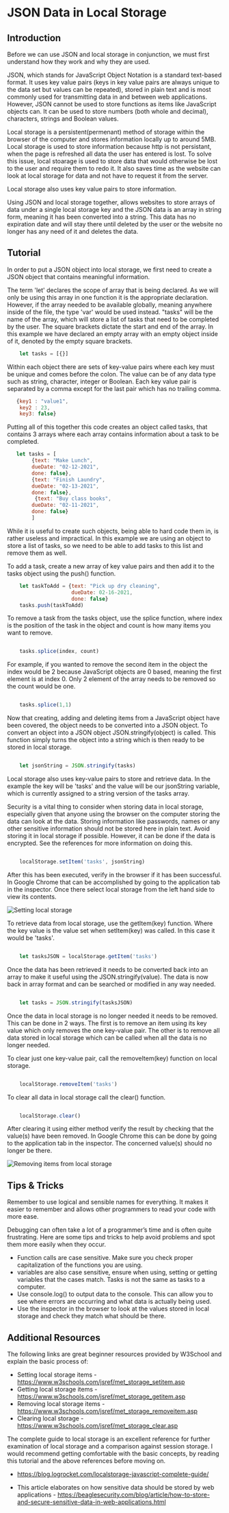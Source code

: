 
# JSON Data in Local Storage

## Introduction

Before we can use JSON and local storage in conjunction, we must first understand how they work and why they are used. 

JSON, which stands for JavaScript Object Notation is a standard text-based format. It uses key value pairs (keys in key value pairs are always unique to the data set but values can be repeated), stored in plain text and is most commonly used for transmitting data in and between web applications. However, JSON cannot be used to store functions as items like JavaScript objects can. It can be used to store numbers (both whole and decimal), characters, strings and Boolean values. 

Local storage is a persistent(permenant) method of storage within the browser of the computer and stores information locally up to around 5MB. Local storage is used to store information because http is not persistant, when the page is refreshed all data the user has entered is lost. To solve this issue, local stoarage is used to store data that would otherwise be lost to the user and require them to redo it. It also saves time as the website can look at local storage for data and not have to request it from the server.

Local storage also uses key value pairs to store information. 

Using JSON and local storage together, allows websites to store arrays of data under a single local storage key and the JSON data is an array in string form, meaning it has been converted into a string. This data has no expiration date and will stay there until deleted by the user or the website no longer has any need of it and deletes the data. 


## Tutorial

In order to put a JSON object into local storage, we first need to create a JSON object that contains meaningful information. 

The term 'let' declares the scope of array that is being declared. As we will only be using this array in one function it is the appropriate declaration. However, if the array needed to be available globally, meaning anywhere inside of the file, the type 'var' would be used instead. "tasks" will be the name of the array, which will store a list of tasks that need to be completed by the user. The square brackets dictate the start and end of the array. In this example we have declared an empty array with an empty object inside of it, denoted by the empty square brackets.

```javascript
    let tasks = [{}]
```

Within each object there are sets of key-value pairs where each key must be unique and comes before the colon. The value can be of any data type such as string, character, integer or Boolean. Each key value pair is separated by a comma except for the last pair which has no trailing comma. 

```javascript
   {key1 : "value1",
    key2 : 23,
    key3: false}

```
Putting all of this together this code creates an object called tasks, that contains 3 arrays where each array contains information about a task to be completed. 

```javaScript
   let tasks = [
        {text: "Make Lunch",
        dueDate: "02-12-2021",
        done: false},
        {text: "Finish Laundry",
        dueDate: "02-13-2021",
        done: false},
         {text: "Buy class books",
        dueDate: "02-11-2021",
        done: false}
        ]
```

While it is useful to create such objects, being able to hard code them in, is rather useless and impractical. In this example we are using an object to store a list of tasks, so we need to be able to add tasks to this list and remove them as well.  

To add a task, create a new array of key value pairs and then add it to the tasks object using the push() function. 

```javascript
    let taskToAdd = {text: "Pick up dry cleaning",
                     dueDate: 02-16-2021,
                     done: false}
    tasks.push(taskToAdd)
```

To remove a task from the tasks object, use the splice function, where index is the position of the task in the object and count is how many items you want to remove.

```javascript

    tasks.splice(index, count)
```

For example, if you wanted to remove the second item in the object the index would be 2 because JavaScript objects are 0 based, meaning the first element is at index 0. Only 2 element of the array needs to be removed so the count would be one.

```javascript

    tasks.splice(1,1)
```

Now that creating, adding and deleting items from a JavaScript object have been covered, the object needs to be converted into a JSON object. To convert an object into a JSON object JSON.stringify(object) is called. This function simply turns the object into a string which is then ready to be stored in local storage. 

```javascript

    let jsonString = JSON.stringify(tasks)

```
Local storage also uses key-value pairs to store and retrieve data. In the example the key will be 'tasks' and the value will be our jsonString variable, which is currently assigned to a string version of the tasks array.

Security is a vital thing to consider when storing data in local storage, especially given that anyone using the browser on the computer storing the data can look at the data. Storing information like passwords, names or any other sensitive information should not be stored here in plain text. Avoid storing it in local storage if possible. However, it can be done if the data is encrypted. See the references for more information on doing this.

```javascript

    localStorage.setItem('tasks', jsonString)

```
After this has been executed, verify in the browser if it has been successful. In Google Chrome that can be accomplished by going to the application tab in the inspector. Once there select local storage from the left hand side to view its contents.

![Setting local storage](localStorageSet.png)

To retrieve data from local storage, use the getItem(key) function. Where the key value is the value set when setItem(key) was called. In this case it would be 'tasks'.

```javascript

    let tasksJSON = localStorage.getItem('tasks')

```

Once the data has been retrieved it needs to be converted back into an array to make it useful using the JSON.stringify(value). The data is now back in array format and can be searched or modified in any way needed. 

```javascript

    let tasks = JSON.stringify(tasksJSON)

```

Once the data in local storage is no longer needed it needs to be removed. This can be done in 2 ways. The first is to remove an item using its key value which only removes the one key-value pair. The other is to remove all data stored in local storage which can be called when all the data is no longer needed. 

To clear just one key-value pair, call the removeItem(key) function on local storage.

```javascript

    localStorage.removeItem('tasks')

```

To clear all data in local storage call the clear() function. 

```javascript

    localStorage.clear()

```

After clearing it using either method verify the result by checking that the value(s) have been removed. In Google Chrome this can be done by going to the application tab in the inspector. The concerned value(s) should no longer be there. 

![Removing items from local storage](localStorageRemove.png)

## Tips & Tricks

Remember to use logical and sensible names for everything. It makes it easier to remember and allows other programmers to read your code with more ease.

Debugging can often take a lot of a programmer’s time and is often quite frustrating. Here are some tips and tricks to help avoid problems and spot them more easily when they occur. 

* Function calls are case sensitive. Make sure you check proper capitalization of the functions you are using.
* variables are also case sensitive, ensure when using, setting or getting variables that the cases match. Tasks is not the same as tasks to a computer. 
* Use console.log() to output data to the console. This can allow you to see where errors are occurring and what data is actually being used.
* Use the inspector in the browser to look at the values stored in local storage and check they match what should be there.

## Additional Resources

The following links are great beginner resources provided by W3School and explain the basic process of:

* Setting local storage items - https://www.w3schools.com/jsref/met_storage_setitem.asp
* Getting local storage items - https://www.w3schools.com/jsref/met_storage_getitem.asp
* Removing local storage items - https://www.w3schools.com/jsref/met_storage_removeitem.asp
* Clearing local storage - https://www.w3schools.com/jsref/met_storage_clear.asp

The complete guide to local storage is an excellent reference for further examination of local storage and a comparison against session storage. I would recommend getting comfortable with the basic concepts, by reading this tutorial and the above references before moving on.
* https://blog.logrocket.com/localstorage-javascript-complete-guide/  

* This article elaborates on how sensitive data should be stored by web applications - https://beaglesecurity.com/blog/article/how-to-store-and-secure-sensitive-data-in-web-applications.html